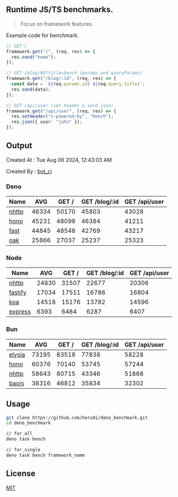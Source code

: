 ## Runtime JS/TS benchmarks.

> Focus on framework features.

Example code for benchmark.
```ts
// GET /
framework.get("/", (req, res) => {
  res.send("home");
});

// GET /blog/99?title=bench (params and queryParams)
framework.get("/blog/:id", (req, res) => {
  const data = `${req.params.id} ${req.query.title}`;
  res.send(data);
});

// GET /api/user (set header & send json)
framework.get("/api/user", (req, res) => {
  res.setHeader("x-powered-by", "bench");
  res.json({ user: "john" });
});
```

## Output
Created At : Tue Aug 06 2024, 12:43:03 AM

Created By : [bot_ci](https://github.com/herudi/deno_benchmarks/commits?author=github-actions%5Bbot%5D)


### Deno
|Name|AVG|GET /|GET /blog/:id|GET /api/user|
|----|----|----|----|----|
|[nhttp](https://github.com/nhttp/nhttp)|46334|50170|45803|43028|
|[hono](https://github.com/honojs/hono)|45231|48098|46384|41211|
|[fast](https://github.com/danteissaias/fast)|44845|48548|42769|43217|
|[oak](https://github.com/oakserver/oak)|25866|27037|25237|25323|
  


### Node
|Name|AVG|GET /|GET /blog/:id|GET /api/user|
|----|----|----|----|----|
|[nhttp](https://github.com/nhttp/nhttp)|24830|31507|22677|20306|
|[fastify](https://github.com/fastify/fastify)|17034|17511|16786|16804|
|[koa](https://github.com/koajs/koa)|14518|15176|13782|14596|
|[express](https://github.com/expressjs/express)|6393|6484|6287|6407|
  


### Bun
|Name|AVG|GET /|GET /blog/:id|GET /api/user|
|----|----|----|----|----|
|[elysia](https://github.com/elysiajs/elysia)|73195|83518|77838|58228|
|[hono](https://github.com/honojs/hono)|60376|70140|53745|57244|
|[nhttp](https://github.com/nhttp/nhttp)|58643|80715|43346|51868|
|[baojs](https://github.com/mattreid1/baojs)|38316|46812|35834|32302|
  



## Usage

```bash
git clone https://github.com/herudi/deno_benchmark.git
cd deno_benchmark

// for_all
deno task bench

// for_single
deno task bench framework_name
```

## License

[MIT](LICENSE)

